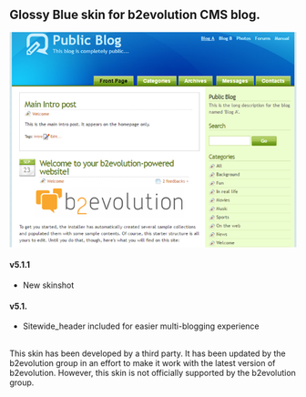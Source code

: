 ## Glossy Blue skin for b2evolution CMS blog.

<img src="skinshot.png"/>

#### v5.1.1

- New skinshot

#### v5.1.

- Sitewide_header included for easier multi-blogging experience

<br/>
This skin has been developed by a third party. It has been updated by the b2evolution group in an effort to make it work with the latest version of b2evolution. However, this skin is not officially supported by the b2evolution group.
